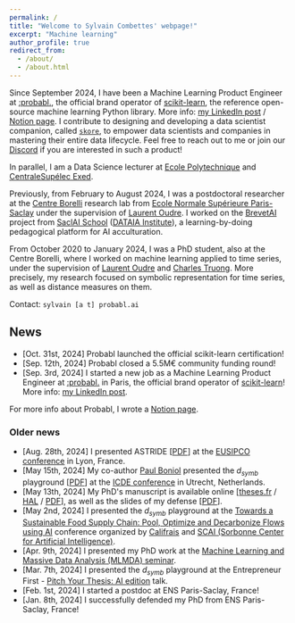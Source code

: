 ```yaml
---
permalink: /
title: "Welcome to Sylvain Combettes' webpage!"
excerpt: "Machine learning"
author_profile: true
redirect_from:
  - /about/
  - /about.html
---
```


Since September 2024, I have been a Machine Learning Product Engineer at [:probabl.](https://probabl.ai/), the official brand operator of <a href="https://scikit-learn.org/stable/">scikit-learn</a>, the reference open-source machine learning Python library. More info: <a href="https://www.linkedin.com/posts/sylvain-combettes_ownyourdatascience-activity-7241375428064477184-OWU8">my LinkedIn post</a> / [Notion page](https://probabl.notion.site/Get-to-know-Probabl-127ef76d36b9804d8ca8e264e42f0cee?pvs=4).
I contribute to designing and developing a data scientist companion, called <a href="https://github.com/probabl-ai/skore/"><code>skore</code></a>, to empower data scientists and companies in mastering their entire data lifecycle.
Feel free to reach out to me or join our <a href="https://discord.probabl.ai/">Discord</a> if you are interested in such a product!

In parallel, I am a Data Science lecturer at <a href="https://www.polytechnique.edu/en">Ecole Polytechnique</a> and <a href="https://exed.centralesupelec.fr">CentraleSupélec Exed</a>.

Previously, from February to August 2024, I was a postdoctoral researcher at the [Centre Borelli](https://centreborelli.ens-paris-saclay.fr/en) research lab from [Ecole Normale Supérieure Paris-Saclay](https://ens-paris-saclay.fr/en) under the supervision of [Laurent Oudre](http://www.laurentoudre.fr).
I worked on the <a href="https://www.dataia.eu/formations/brevetai-acculturation-lia">BrevetAI</a> project from [SaclAI School](https://www.dataia.eu/en/saclai-school) ([DATAIA Institute](https://www.dataia.eu/en)), a learning-by-doing pedagogical platform for AI acculturation.

From October 2020 to January 2024, I was a PhD student, also at the Centre Borelli, where I worked on machine learning applied to time series, under the supervision of [Laurent Oudre](http://www.laurentoudre.fr) and [Charles Truong](https://charles.doffy.net/).
More precisely, my research focused on symbolic representation for time series, as well as distance measures on them.

Contact: `sylvain [a t] probabl.ai`

## News

- [Oct. 31st, 2024] Probabl launched the official scikit-learn certification! 
- [Sep. 12th, 2024] Probabl closed a 5.5M€ community funding round!
- [Sep. 3rd, 2024] I started a new job as a Machine Learning Product Engineer at [:probabl.](https://probabl.ai/) in Paris, the official brand operator of <a href="https://scikit-learn.org/stable/">scikit-learn</a>! More info: <a href="https://www.linkedin.com/posts/sylvain-combettes_ownyourdatascience-activity-7241375428064477184-OWU8">my LinkedIn post</a>.

For more info about Probabl, I wrote a [Notion page](https://probabl.notion.site/Get-to-know-Probabl-127ef76d36b9804d8ca8e264e42f0cee?pvs=4).

### Older news

- [Aug. 28th, 2024] I presented ASTRIDE [<a href="https://eurasip.org/Proceedings/Eusipco/Eusipco2024/pdfs/0001962.pdf">PDF</a>] at the <a href="https://eusipcolyon.sciencesconf.org/">EUSIPCO conference</a> in Lyon, France.
- [May 15th, 2024] My co-author <a href="https://boniolp.github.io/">Paul Boniol</a> presented the $d_{symb}$ playground [<a href="http://www.laurentoudre.fr/publis/dsymb_demo.pdf">PDF</a>] at the <a href="https://icde2024.github.io/">ICDE conference</a> in Utrecht, Netherlands.
- [May 13th, 2024] My PhD's manuscript is available online [<a href="https://theses.fr/2024UPASM002">theses.fr</a> / <a href="https://theses.hal.science/tel-04573912">HAL</a> / <a href="https://theses.hal.science/tel-04573912v1/document">PDF</a>], as well as the slides of my defense [<a href="/files/2024_01_08_phd_defense.pdf">PDF</a>].
- [May 2nd, 2024] I presented the $d_{symb}$ playground at the <a href="https://www.sorbonne-universite.fr/evenements/vers-une-supply-chain-alimentaire-durable">Towards a Sustainable Food Supply Chain: Pool, Optimize and Decarbonize Flows using AI</a> conference organized by <a href="https://www.califrais.fr/">Califrais</a> and <a href="https://scai.sorbonne-universite.fr/">SCAI (Sorbonne Center for Artificial Intelligence)</a>.
- [Apr. 9th, 2024] I presented my PhD work at the <a href="https://centreborelli.ens-paris-saclay.fr/fr/SMLMDA">Machine Learning and Massive Data Analysis (MLMDA) seminar</a>.
- [Mar. 7th, 2024] I presented the $d_{symb}$ playground at the Entrepreneur First - <a href=" https://lu.ma/rfwio7jg">Pitch Your Thesis: AI edition</a> talk.
- [Feb. 1st, 2024] I started a postdoc at ENS Paris-Saclay, France!
- [Jan. 8th, 2024] I successfully defended my PhD from ENS Paris-Saclay, France!